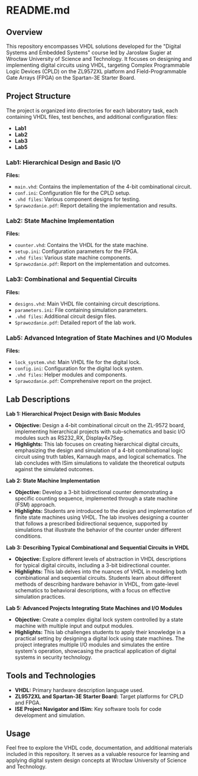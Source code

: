 
# README.md

## Overview

This repository encompasses VHDL solutions developed for the "Digital Systems and Embedded Systems" course led by Jarosław Sugier at Wrocław University of Science and Technology. It focuses on designing and implementing digital circuits using VHDL, targeting Complex Programmable Logic Devices (CPLD) on the ZL9572XL platform and Field-Programmable Gate Arrays (FPGA) on the Spartan-3E Starter Board.

## Project Structure

The project is organized into directories for each laboratory task, each containing VHDL files, test benches, and additional configuration files:

- **Lab1**
- **Lab2**
- **Lab3**
- **Lab5**

### Lab1: Hierarchical Design and Basic I/O

**Files:**
- `main.vhd`: Contains the implementation of the 4-bit combinational circuit.
- `conf.ini`: Configuration file for the CPLD setup.
- `.vhd files`: Various component designs for testing.
- `Sprawozdanie.pdf`: Report detailing the implementation and results.

### Lab2: State Machine Implementation

**Files:**
- `counter.vhd`: Contains the VHDL for the state machine.
- `setup.ini`: Configuration parameters for the FPGA.
- `.vhd files`: Various state machine components.
- `Sprawozdanie.pdf`: Report on the implementation and outcomes.

### Lab3: Combinational and Sequential Circuits

**Files:**
- `designs.vhd`: Main VHDL file containing circuit descriptions.
- `parameters.ini`: File containing simulation parameters.
- `.vhd files`: Additional circuit design files.
- `Sprawozdanie.pdf`: Detailed report of the lab work.

### Lab5: Advanced Integration of State Machines and I/O Modules

**Files:**
- `lock_system.vhd`: Main VHDL file for the digital lock.
- `config.ini`: Configuration for the digital lock system.
- `.vhd files`: Helper modules and components.
- `Sprawozdanie.pdf`: Comprehensive report on the project.

## Lab Descriptions

**Lab 1: Hierarchical Project Design with Basic Modules**
- **Objective:** Design a 4-bit combinational circuit on the ZL-9572 board, implementing hierarchical projects with sub-schematics and basic I/O modules such as RS232_RX, Display4x7Seg.
- **Highlights:** This lab focuses on creating hierarchical digital circuits, emphasizing the design and simulation of a 4-bit combinational logic circuit using truth tables, Karnaugh maps, and logical schematics. The lab concludes with ISim simulations to validate the theoretical outputs against the simulated outcomes.

**Lab 2: State Machine Implementation**
- **Objective:** Develop a 3-bit bidirectional counter demonstrating a specific counting sequence, implemented through a state machine (FSM) approach.
- **Highlights:** Students are introduced to the design and implementation of finite state machines using VHDL. The lab involves designing a counter that follows a prescribed bidirectional sequence, supported by simulations that illustrate the behavior of the counter under different conditions.

**Lab 3: Describing Typical Combinational and Sequential Circuits in VHDL**
- **Objective:** Explore different levels of abstraction in VHDL descriptions for typical digital circuits, including a 3-bit bidirectional counter.
- **Highlights:** This lab delves into the nuances of VHDL in modeling both combinational and sequential circuits. Students learn about different methods of describing hardware behavior in VHDL, from gate-level schematics to behavioral descriptions, with a focus on effective simulation practices.

**Lab 5: Advanced Projects Integrating State Machines and I/O Modules**
- **Objective:** Create a complex digital lock system controlled by a state machine with multiple input and output modules.
- **Highlights:** This lab challenges students to apply their knowledge in a practical setting by designing a digital lock using state machines. The project integrates multiple I/O modules and simulates the entire system's operation, showcasing the practical application of digital systems in security technology.

## Tools and Technologies
- **VHDL:** Primary hardware description language used.
- **ZL9572XL and Spartan-3E Starter Board:** Target platforms for CPLD and FPGA.
- **ISE Project Navigator and ISim:** Key software tools for code development and simulation.

## Usage
Feel free to explore the VHDL code, documentation, and additional materials included in this repository. It serves as a valuable resource for learning and applying digital system design concepts at Wrocław University of Science and Technology.

